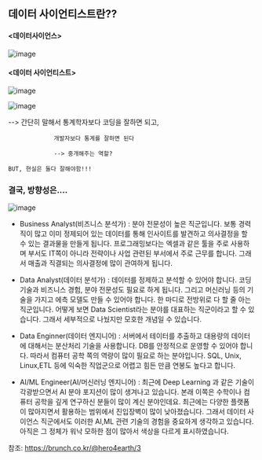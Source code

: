 
## 데이터 사이언티스트란??

#### <데이터사이언스>
![image](https://user-images.githubusercontent.com/47058441/64482086-8f38d480-d225-11e9-8d73-7c75a6721e0f.png)


#### <데이터 사이언티스트>

![image](https://user-images.githubusercontent.com/47058441/64482095-d1faac80-d225-11e9-937a-390de62d16e3.png)

![image](https://user-images.githubusercontent.com/47058441/64482110-f787b600-d225-11e9-8923-9fda52e75d90.png)

--> 간단히 말해서 통계학자보다 코딩을 잘하면 되고, 

                 개발자보다 통계를 잘하면 된다
                 
                 --> 중개해주는 역할?
                 
    BUT, 현실은 둘다 잘해야함!!!
    
### 결국, 방향성은....

![image](https://user-images.githubusercontent.com/47058441/64482119-4afa0400-d226-11e9-8339-7b4e6ccbf7d5.png)



* Business Analyst(비즈니스 분석가) : 분야 전문성이 높은 직군입니다. 보통 경력직이 많고 이미 정제되어 있는 데이터를 통해 인사이트를 발견하고 의사결정을 할 수 있는 결과물을 만들게 됩니다. 프로그래밍보다는 엑셀과 같은 툴을 주로 사용하며 부서도 IT쪽이 아니라 전략이나 사업 관련된 부서에서 주로 근무를 합니다. 그래서 매출과 직결되는 의사결정에 많이 관여하게 됩니다.

* Data Analyst(데이터 분석가) : 데이터를 정제하고 분석할 수 있어야 합니다. 코딩 기술과 비즈니스 경험, 분야 전문성도 필요로 하게 됩니다. 그리고 머신러닝 등의 기술을 가지고 에측 모델도 만들 수 있어야 합니다. 한 마디로 전방위로 다 할 줄 아는 직군입니다. 어떻게 보면 Data Scientist라는 분야를 대표하는 직군이라고 할 수 있습니다. 그래서 세부적으로 나눴지만 모호한 개념일 수 있습니다.

* Data Enginner(데이터 엔지니어) : 서버에서 테이터를 추출하고 대용량의 데이터에 대해서는 분산처리 기술을 사용합니다. DB를 안정적으로 운영할 수 있어야 합니다. 따라서 컴퓨터 공학 쪽의 역량이 많이 필요로 하는 분야입니다. SQL, Unix, Linux,ETL 등에 익숙한 직업군으로 어렵고 힘든 만큼 연봉도 높다고 합니다.

* AI/ML Engineer(AI/머신러닝 엔지니어) : 최근에 Deep Learning 과 같은 기술이 각광받으면서 AI 분야 포지션이 많이 생겨나고 있습니다. 본래 이쪽은 수학이나 컴퓨터 공학을 깊게 연구하신 분들이 많이 계신 분야인데요. 최근에는 다양한 플랫폼이 많아지면서 활용하는 범위에서 진입장벽이 많이 낮아졌습니다. 그래서 데이터 사이언스 직군에서도 이러한 AI,ML 관련 기술의 경험을 중요하게 생각하고 있습니다. 아직은 그 정체가 워낙 모하한 점이 많아서 색상을 다르게 표시하였습니다.

참조: https://brunch.co.kr/@hero4earth/3
